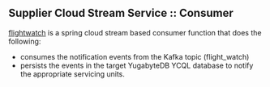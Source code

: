 ## Supplier Cloud Stream Service :: Consumer

[flightwatch](./) is a spring cloud stream based consumer function that does the following: 

* consumes the notification events from the Kafka topic (flight_watch)
* persists the events in the target YugabyteDB YCQL database to notify the appropriate servicing units.
